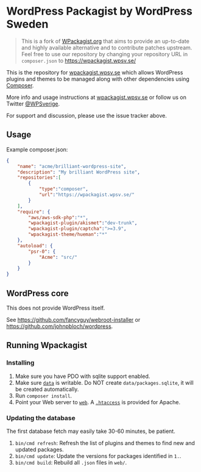 WordPress Packagist by WordPress Sweden
===

> This is a fork of [WPackagist.org](https://github.com/outlandishideas/wpackagist) that aims to provide an up-to-date and highly available alternative and to contribute patches upstream. Feel free to use our repository by changing your repository URL in `composer.json` to https://wpackagist.wpsv.se/

This is the repository for [wpackagist.wpsv.se](https://wpackagist.wpsv.se/) which allows WordPress plugins and themes to be
managed along with other dependencies using [Composer](https://getcomposer.org).

More info and usage instructions at [wpackagist.wpsv.se](https://wpackagist.wpsv.se/) or follow us on
Twitter [@WPSverige](https://twitter.com/wpackagist).

For support and discussion, please use the issue tracker above.

## Usage

Example composer.json:

```json
{
    "name": "acme/brilliant-wordpress-site",
    "description": "My brilliant WordPress site",
    "repositories":[
        {
            "type":"composer",
            "url":"https://wpackagist.wpsv.se/"
        }
    ],
    "require": {
        "aws/aws-sdk-php":"*",
        "wpackagist-plugin/akismet":"dev-trunk",
        "wpackagist-plugin/captcha":">=3.9",
        "wpackagist-theme/hueman":"*"
    },
    "autoload": {
        "psr-0": {
            "Acme": "src/"
        }
    }
}
```

## WordPress core

This does not provide WordPress itself.

See https://github.com/fancyguy/webroot-installer or https://github.com/johnpbloch/wordpress.

## Running Wpackagist

### Installing

1. Make sure you have PDO with sqlite support enabled.
2. Make sure [`data`](data/) is writable. Do NOT create `data/packages.sqlite`, it will be created automatically.
3. Run `composer install`.
4. Point your Web server to [`web`](web/). A [`.htaccess`](web/.htaccess) is provided for Apache.

### Updating the database

The first database fetch may easily take 30-60 minutes, be patient.

1. `bin/cmd refresh`: Refresh the list of plugins and themes to find new and updated packages.
2. `bin/cmd update`: Update the versions for packages identified in `1.`.
3. `bin/cmd build`: Rebuild all `.json` files in `web/`.
